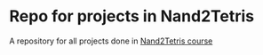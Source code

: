 # Repo for projects in Nand2Tetris

A repository for all projects done in [Nand2Tetris course](https://www.nand2tetris.org/course)